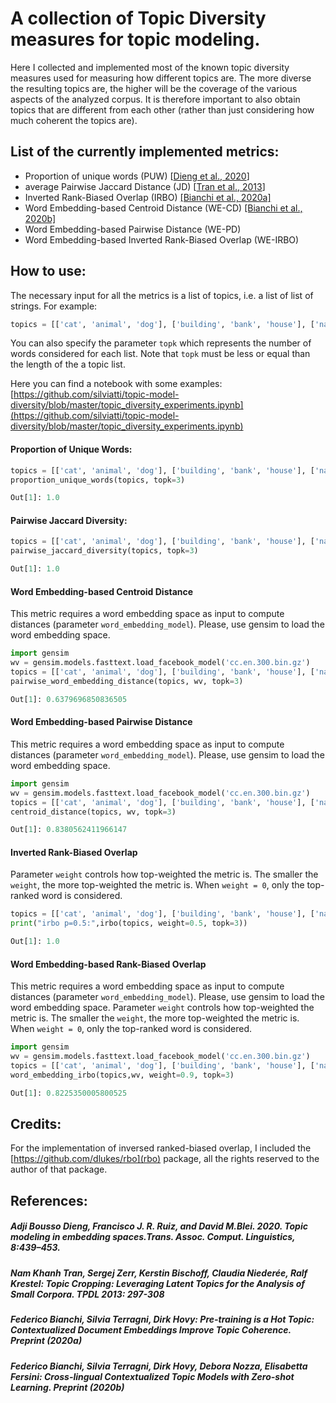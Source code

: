 # A collection of Topic Diversity measures for topic modeling.
Here I collected and implemented most of the known topic diversity measures used for measuring how different topics are.
The more diverse the resulting topics are, the higher will be the coverage of the various aspects of the analyzed corpus. It is therefore important to also obtain topics that are different from each other (rather than just considering how much coherent the topics are).

## List of the currently implemented metrics:
* Proportion of unique words (PUW) [[Dieng et al., 2020](#puw)]
* average Pairwise Jaccard Distance (JD) [[Tran et al., 2013](#jd)]
* Inverted Rank-Biased Overlap (IRBO) [[Bianchi et al., 2020a]](#irbo)
* Word Embedding-based Centroid Distance (WE-CD) [[Bianchi et al., 2020b]](#cd)
* Word Embedding-based Pairwise Distance (WE-PD)
* Word Embedding-based Inverted Rank-Biased Overlap (WE-IRBO)

## How to use:
The necessary input for all the metrics is a list of topics, i.e. a list of list of strings. For example: 
```python
topics = [['cat', 'animal', 'dog'], ['building', 'bank', 'house'], ['nature', 'wilderness', 'lake']]
```
You can also specify the parameter `topk` which represents the number of words considered for each list. Note that `topk` must be less or equal than the length of the a topic list.  

Here you can find a notebook with some examples: [https://github.com/silviatti/topic-model-diversity/blob/master/topic_diversity_experiments.ipynb](https://github.com/silviatti/topic-model-diversity/blob/master/topic_diversity_experiments.ipynb)

#### Proportion of Unique Words:
```python 
topics = [['cat', 'animal', 'dog'], ['building', 'bank', 'house'], ['nature', 'wilderness', 'lake']]
proportion_unique_words(topics, topk=3)

Out[1]: 1.0
```

#### Pairwise Jaccard Diversity:
```python 
topics = [['cat', 'animal', 'dog'], ['building', 'bank', 'house'], ['nature', 'wilderness', 'lake']]
pairwise_jaccard_diversity(topics, topk=3)

Out[1]: 1.0
```
#### Word Embedding-based Centroid Distance
This metric requires a word embedding space as input to compute distances (parameter `word_embedding_model`). Please, use gensim to load the word embedding space. 
```python
import gensim
wv = gensim.models.fasttext.load_facebook_model('cc.en.300.bin.gz')
topics = [['cat', 'animal', 'dog'], ['building', 'bank', 'house'], ['nature', 'wilderness', 'lake']]
pairwise_word_embedding_distance(topics, wv, topk=3)

Out[1]: 0.6379696850836505
```
#### Word Embedding-based Pairwise Distance
This metric requires a word embedding space as input to compute distances (parameter `word_embedding_model`). Please, use gensim to load the word embedding space. 
```python
import gensim
wv = gensim.models.fasttext.load_facebook_model('cc.en.300.bin.gz')
topics = [['cat', 'animal', 'dog'], ['building', 'bank', 'house'], ['nature', 'wilderness', 'lake']]
centroid_distance(topics, wv, topk=3)

Out[1]: 0.8380562411966147
```
#### Inverted Rank-Biased Overlap
Parameter `weight` controls how top-weighted the metric is. The smaller the `weight`, the more top-weighted the metric is. When `weight = 0`, only the top-ranked word is considered. 
```python
topics = [['cat', 'animal', 'dog'], ['building', 'bank', 'house'], ['nature', 'wilderness', 'lake']]
print("irbo p=0.5:",irbo(topics, weight=0.5, topk=3))

Out[1]: 1.0
```
#### Word Embedding-based Rank-Biased Overlap
This metric requires a word embedding space as input to compute distances (parameter `word_embedding_model`). Please, use gensim to load the word embedding space. Parameter `weight` controls how top-weighted the metric is. The smaller the `weight`, the more top-weighted the metric is. When `weight = 0`, only the top-ranked word is considered. 
```python
import gensim
wv = gensim.models.fasttext.load_facebook_model('cc.en.300.bin.gz')
topics = [['cat', 'animal', 'dog'], ['building', 'bank', 'house'], ['nature', 'wilderness', 'lake']]
word_embedding_irbo(topics,wv, weight=0.9, topk=3)

Out[1]: 0.8225350005800525
```

## Credits:
For the implementation of inversed ranked-biased overlap, I included the [https://github.com/dlukes/rbo](rbo) package, all the rights reserved to the author of that package.

## References:
<h5 id="puw">Adji Bousso Dieng, Francisco J. R. Ruiz, and David M.Blei. 2020. Topic modeling in embedding spaces.Trans. Assoc. Comput. Linguistics, 8:439–453. </h5>
<h5 id="jd">Nam Khanh Tran, Sergej Zerr, Kerstin Bischoff, Claudia Niederée, Ralf Krestel: Topic Cropping: Leveraging Latent Topics for the Analysis of Small Corpora. TPDL 2013: 297-308</h5>
<h5 id="irbo"> Federico Bianchi, Silvia Terragni, Dirk Hovy: Pre-training is a Hot Topic: Contextualized Document Embeddings Improve Topic Coherence. Preprint (2020a) </h5>
<h5 id="cd"> 	Federico Bianchi, Silvia Terragni, Dirk Hovy, Debora Nozza, Elisabetta Fersini: Cross-lingual Contextualized Topic Models with Zero-shot Learning. Preprint (2020b)
</h5>
